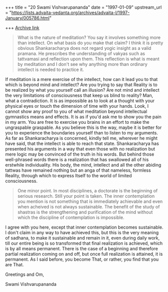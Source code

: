 +++
title = "20 Swami Vishvarupananda"
date = "1997-01-09"
upstream_url = "https://lists.advaita-vedanta.org/archives/advaita-l/1997-January/005786.html"

+++
[Archive link](https://lists.advaita-vedanta.org/archives/advaita-l/1997-January/005786.html)

> What is the nature of meditation?  You say it involves something more
than
> intellect.  On what basis do you make that claim?  I think it is pretty
> obvious Shankaracharya does not regard yogic insight as a valid pramana.
> He prescribes the understanding of vakyas such as tattvamasi and
reflection
> upon them.  This reflection is what is meant by meditation and I don't
see
> why anything more than ordinary intellect is needed to practice it.

If meditation is a mere exercise of the intellect, how can it lead you to
that which is beyond mind and intellect? Are you trying to say that Reality
is to be realized by what you yourself call an illusion? Are not mind and
intellect the very limitations of consciousness that keep us blind to
reality? Man, what a contradiction. It is as impossible as to look at a
thought with your physical eyes or touch the dimension of time with your
hands.
Look, I cannot show any proof to you of what meditation beyond intellectual
gymnastics means and effects. It is as if you'd ask me to show you the pain
in my arm. You are free to exercise you brains in an effort to make the
ungraspable graspable. As you believe this is the way, maybe it is better
for you to experience the boundaries yourself than to listen to my
arguments.
As far as Shankaracharya is concerned, kindly tell me, wherever he might
have said, that the intellect is able to reach that state. Shankaracharya
has presented his arguments in a way that even those with no realization
but mere logic may be convinced of the truth in his words. But behind those
well-phrased words there is a realization that has swallowed all of his
erstwhile individuality. His body, the mind, intellect and all the other
abiding tattwas have remained nothing but an anga of that nameless,
formless Reality, through which to express Itself to the world of limited
consciousness.

> One minor point.  In most disciplines, a doctorate is the beginning of
> serious research.  Still your point is taken.  The inner contemplation
you
> mention is not something that is immediately achievable and even when
> acheived is not always sustainable.  The benefit of the study of shastras
> is the strengthening and purification of the mind without which the
> discipline of contemplation is impossible.

I agree with you here, except that inner contemplation becomes sustainable.
I don't claim in any way to have achieved this, but this is the very
meaning of sadhana, to make it sustainable and remain in it, even during
daily work, till our entire being is so transformed that final realization
is achieved, which is by all means permanent. There is the case of a
beginning and therefore partial realization coming on and off, but once
full realization is attained, it is permanent. As I said before, you become
That, or rather, you find that you are That.

Greetings and Om,

Swami Vishvarupananda

